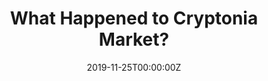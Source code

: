 ---
title: What Happened to Cryptonia Market?
link_onion: http://darkzzx4avcsuofgfez5zq75cqc4mprjvfqywo45dfcaxrwqg6qrlfid.onion/post/what-happened-to-cryptonia-market/
link: https://darknetlive.com/post/what-happened-to-cryptonia-market/
date: 2019-11-25T00:00:00Z
source: DarknetLive
tags:
- cryptoniamarket
image_header:
---
